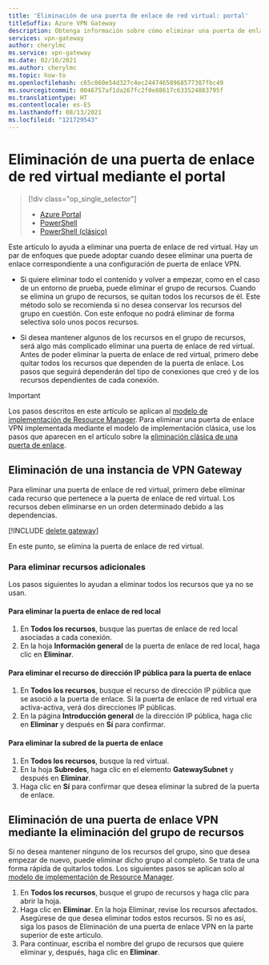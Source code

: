 ```yaml
---
title: 'Eliminación de una puerta de enlace de red virtual: portal'
titleSuffix: Azure VPN Gateway
description: Obtenga información sobre cómo eliminar una puerta de enlace de red virtual mediante Azure Portal.
services: vpn-gateway
author: cherylmc
ms.service: vpn-gateway
ms.date: 02/10/2021
ms.author: cherylmc
ms.topic: how-to
ms.openlocfilehash: c65c860e54d327c4ec24474658968577387fbc49
ms.sourcegitcommit: 0046757af1da267fc2f0e88617c633524883795f
ms.translationtype: HT
ms.contentlocale: es-ES
ms.lasthandoff: 08/13/2021
ms.locfileid: "121729543"
---
```

# <a name="delete-a-virtual-network-gateway-using-the-portal"></a>Eliminación de una puerta de enlace de red virtual mediante el portal

> [!div class="op_single_selector"]
> * [Azure Portal](vpn-gateway-delete-vnet-gateway-portal.md)
> * [PowerShell](vpn-gateway-delete-vnet-gateway-powershell.md)
> * [PowerShell (clásico)](vpn-gateway-delete-vnet-gateway-classic-powershell.md)

Este artículo lo ayuda a eliminar una puerta de enlace de red virtual. Hay un par de enfoques que puede adoptar cuando desee eliminar una puerta de enlace correspondiente a una configuración de puerta de enlace VPN.

* Si quiere eliminar todo el contenido y volver a empezar, como en el caso de un entorno de prueba, puede eliminar el grupo de recursos. Cuando se elimina un grupo de recursos, se quitan todos los recursos de él. Este método solo se recomienda si no desea conservar los recursos del grupo en cuestión. Con este enfoque no podrá eliminar de forma selectiva solo unos pocos recursos.

* Si desea mantener algunos de los recursos en el grupo de recursos, será algo más complicado eliminar una puerta de enlace de red virtual. Antes de poder eliminar la puerta de enlace de red virtual, primero debe quitar todos los recursos que dependen de la puerta de enlace. Los pasos que seguirá dependerán del tipo de conexiones que creó y de los recursos dependientes de cada conexión.

> [!IMPORTANT]
> Los pasos descritos en este artículo se aplican al [modelo de implementación de Resource Manager](../azure-resource-manager/management/deployment-models.md). Para eliminar una puerta de enlace VPN implementada mediante el modelo de implementación clásica, use los pasos que aparecen en el artículo sobre la [eliminación clásica de una puerta de enlace](vpn-gateway-delete-vnet-gateway-classic-powershell.md).

## <a name="delete-a-vpn-gateway"></a>Eliminación de una instancia de VPN Gateway

Para eliminar una puerta de enlace de red virtual, primero debe eliminar cada recurso que pertenece a la puerta de enlace de red virtual. Los recursos deben eliminarse en un orden determinado debido a las dependencias.

[!INCLUDE [delete gateway](../../includes/vpn-gateway-delete-vnet-gateway-portal-include.md)]

En este punto, se elimina la puerta de enlace de red virtual.

### <a name="to-delete-additional-resources"></a>Para eliminar recursos adicionales

Los pasos siguientes lo ayudan a eliminar todos los recursos que ya no se usan.

#### <a name="to-delete-the-local-network-gateway"></a>Para eliminar la puerta de enlace de red local

1. En **Todos los recursos**, busque las puertas de enlace de red local asociadas a cada conexión.
1. En la hoja **Información general** de la puerta de enlace de red local, haga clic en **Eliminar**.

#### <a name="to-delete-the-public-ip-address-resource-for-the-gateway"></a>Para eliminar el recurso de dirección IP pública para la puerta de enlace

1. En **Todos los recursos**, busque el recurso de dirección IP pública que se asoció a la puerta de enlace. Si la puerta de enlace de red virtual era activa-activa, verá dos direcciones IP públicas.
1. En la página **Introducción general** de la dirección IP pública, haga clic en **Eliminar** y después en **Sí** para confirmar.

#### <a name="to-delete-the-gateway-subnet"></a>Para eliminar la subred de la puerta de enlace

1. En **Todos los recursos**, busque la red virtual. 
1. En la hoja **Subredes**, haga clic en el elemento **GatewaySubnet** y después en **Eliminar**. 
1. Haga clic en **Sí** para confirmar que desea eliminar la subred de la puerta de enlace.

## <a name="delete-a-vpn-gateway-by-deleting-the-resource-group"></a><a name="deleterg"></a>Eliminación de una puerta de enlace VPN mediante la eliminación del grupo de recursos

Si no desea mantener ninguno de los recursos del grupo, sino que desea empezar de nuevo, puede eliminar dicho grupo al completo. Se trata de una forma rápida de quitarlos todos. Los siguientes pasos se aplican solo al [modelo de implementación de Resource Manager](../azure-resource-manager/management/deployment-models.md).

1. En **Todos los recursos**, busque el grupo de recursos y haga clic para abrir la hoja.
1. Haga clic en **Eliminar**. En la hoja Eliminar, revise los recursos afectados. Asegúrese de que desea eliminar todos estos recursos. Si no es así, siga los pasos de Eliminación de una puerta de enlace VPN en la parte superior de este artículo.
1. Para continuar, escriba el nombre del grupo de recursos que quiere eliminar y, después, haga clic en **Eliminar**.
